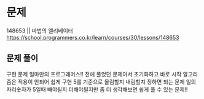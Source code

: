 # 문제

148653 || 마법의 엘리베이터
https://school.programmers.co.kr/learn/courses/30/lessons/148653

## 문제 풀이

구현 문제
얼마만의 프로그래머스!!
전에 풀었던 문제여서 초기화하고 바로 시작
알고리즘은 적용이 안되어 쉽게 구현 5를 기준으로 올림할지 내림할지 정하면 되는 문제
일의자리숫자가 5일때 빼야될지 더해야될지만 좀 더 생각해보면 쉽게 풀 수 있는 문제!!
